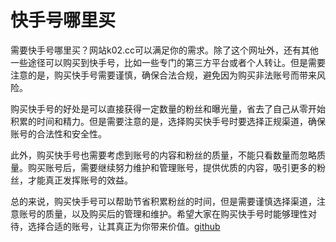 # 快手号哪里买

需要快手号哪里买？网站k02.cc可以满足你的需求。除了这个网址外，还有其他一些途径可以购买到快手号，比如一些专门的第三方平台或者个人转让。但是需要注意的是，购买快手号需要谨慎，确保合法合规，避免因为购买非法账号而带来风险。

购买快手号的好处是可以直接获得一定数量的粉丝和曝光量，省去了自己从零开始积累的时间和精力。但是需要注意的是，选择购买快手号时要选择正规渠道，确保账号的合法性和安全性。

此外，购买快手号也需要考虑到账号的内容和粉丝的质量，不能只看数量而忽略质量。购买账号后，需要继续努力维护和管理账号，提供优质的内容，吸引更多的粉丝，才能真正发挥账号的效益。

总的来说，购买快手号可以帮助节省积累粉丝的时间，但是需要谨慎选择渠道，注意账号的质量，以及购买后的管理和维护。希望大家在购买快手号时能够理性对待，选择合适的账号，让其真正为你带来价值。[github](https://github.com)